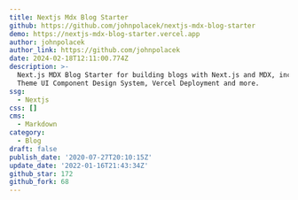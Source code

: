 ```yaml
---
title: Nextjs Mdx Blog Starter
github: https://github.com/johnpolacek/nextjs-mdx-blog-starter
demo: https://nextjs-mdx-blog-starter.vercel.app
author: johnpolacek
author_link: https://github.com/johnpolacek
date: 2024-02-18T12:11:00.774Z
description: >-
  Next.js MDX Blog Starter for building blogs with Next.js and MDX, including
  Theme UI Component Design System, Vercel Deployment and more.
ssg:
  - Nextjs
css: []
cms:
  - Markdown
category:
  - Blog
draft: false
publish_date: '2020-07-27T20:10:15Z'
update_date: '2022-01-16T21:43:34Z'
github_star: 172
github_fork: 68
---
```

